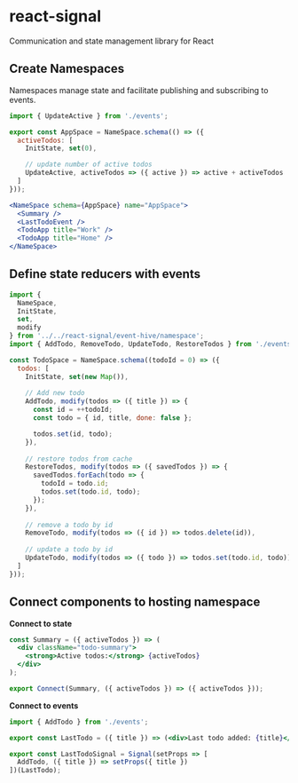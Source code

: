 # react-signal
Communication and state management library for React

## Create Namespaces
Namespaces manage state and facilitate publishing and subscribing to events.

```javascript
import { UpdateActive } from './events';

export const AppSpace = NameSpace.schema(() => ({
  activeTodos: [
    InitState, set(0),

    // update number of active todos
    UpdateActive, activeTodos => ({ active }) => active + activeTodos
  ]
}));
```

```jsx
<NameSpace schema={AppSpace} name="AppSpace">
  <Summary />
  <LastTodoEvent />
  <TodoApp title="Work" />
  <TodoApp title="Home" />
</NameSpace>
```

## Define state reducers with events
```javascript
import {
  NameSpace,
  InitState,
  set,
  modify
} from '../../react-signal/event-hive/namespace';
import { AddTodo, RemoveTodo, UpdateTodo, RestoreTodos } from './events';

const TodoSpace = NameSpace.schema((todoId = 0) => ({
  todos: [
    InitState, set(new Map()),
    
    // Add new todo
    AddTodo, modify(todos => ({ title }) => {
      const id = ++todoId;
      const todo = { id, title, done: false };

      todos.set(id, todo);
    }),
    
    // restore todos from cache
    RestoreTodos, modify(todos => ({ savedTodos }) => {
      savedTodos.forEach(todo => {
        todoId = todo.id;
        todos.set(todo.id, todo);
      });
    }),
    
    // remove a todo by id
    RemoveTodo, modify(todos => ({ id }) => todos.delete(id)),
    
    // update a todo by id
    UpdateTodo, modify(todos => ({ todo }) => todos.set(todo.id, todo))
  ]
}));
```


## Connect components to hosting namespace
**Connect to state**
```jsx
const Summary = ({ activeTodos }) => (
  <div className="todo-summary">
    <strong>Active todos:</strong> {activeTodos}
  </div>
);

export Connect(Summary, ({ activeTodos }) => ({ activeTodos }));
```

**Connect to events**
```jsx
import { AddTodo } from './events';

export const LastTodo = ({ title }) => (<div>Last todo added: {title}</div>);

export const LastTodoSignal = Signal(setProps => [
  AddTodo, ({ title }) => setProps({ title })
])(LastTodo);
```
